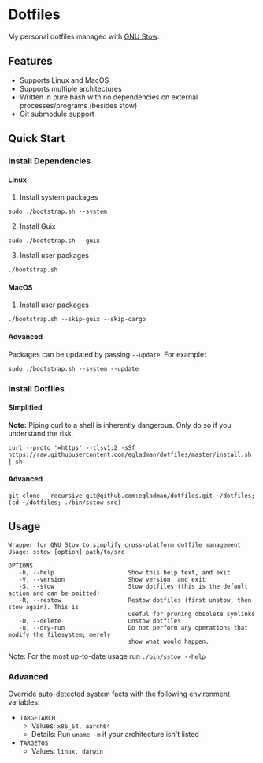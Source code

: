 # Dotfiles

My personal dotfiles managed with [GNU Stow](https://www.gnu.org/software/stow/).

## Features

- Supports Linux and MacOS
- Supports multiple architectures
- Written in pure bash with no dependencies on external processes/programs (besides stow)
- Git submodule support

## Quick Start

### Install Dependencies

#### Linux

1. Install system packages

```
sudo ./bootstrap.sh --system
```

2. Install Guix

```
sudo ./bootstrap.sh --guix
```


3. Install user packages

```
./bootstrap.sh
```

#### MacOS

1. Install user packages

```
./bootstrap.sh --skip-guix --skip-cargo
```

#### Advanced

Packages can be updated by passing `--update`. For example:

```
sudo ./bootstrap.sh --system --update
```

### Install Dotfiles

#### Simplified

**Note:** Piping curl to a shell is inherently dangerous. Only do so if you understand the risk.

```
curl --proto '=https' --tlsv1.2 -sSf https://raw.githubusercontent.com/egladman/dotfiles/master/install.sh | sh
```

#### Advanced

```
git clone --recursive git@github.com:egladman/dotfiles.git ~/dotfiles; (cd ~/dotfiles; ./bin/sstow src)
```

## Usage

```
Wrapper for GNU Stow to simplify cross-platform dotfile management
Usage: sstow [option] path/to/src

OPTIONS
   -h, --help                     Show this help text, and exit
   -V, --version                  Show version, and exit
   -S, --stow                     Stow dotfiles (this is the default action and can be omitted)
   -R, --restow                   Restow dotfiles (first unstow, then stow again). This is
                                  useful for pruning obsolete symlinks
   -D, --delete                   Unstow dotfiles
   -u, --dry-run                  Do not perform any operations that modify the filesystem; merely
                                  show what would happen.
```

Note: For the most up-to-date usage run `./bin/sstow --help`

### Advanced

Override auto-detected system facts with the following environment variables:

- `TARGETARCH`
  - Values: `x86_64, aarch64`
  - Details: Run `uname -m` if your architecture isn't listed
- `TARGETOS`
  - Values: `linux, darwin`
